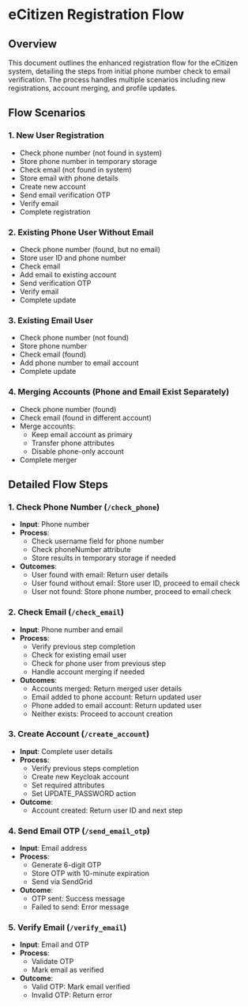 # eCitizen Registration Flow

## Overview

This document outlines the enhanced registration flow for the eCitizen system, detailing the steps from initial phone number check to email verification. The process handles multiple scenarios including new registrations, account merging, and profile updates.

## Flow Scenarios

### 1. New User Registration
- Check phone number (not found in system)
- Store phone number in temporary storage
- Check email (not found in system)
- Store email with phone details
- Create new account
- Send email verification OTP
- Verify email
- Complete registration

### 2. Existing Phone User Without Email
- Check phone number (found, but no email)
- Store user ID and phone number
- Check email
- Add email to existing account
- Send verification OTP
- Verify email
- Complete update

### 3. Existing Email User
- Check phone number (not found)
- Store phone number
- Check email (found)
- Add phone number to email account
- Complete update

### 4. Merging Accounts (Phone and Email Exist Separately)
- Check phone number (found)
- Check email (found in different account)
- Merge accounts:
  - Keep email account as primary
  - Transfer phone attributes
  - Disable phone-only account
- Complete merger

## Detailed Flow Steps

### 1. Check Phone Number (`/check_phone`)

- **Input**: Phone number
- **Process**:
  - Check username field for phone number
  - Check phoneNumber attribute
  - Store results in temporary storage if needed
- **Outcomes**:
  - User found with email: Return user details
  - User found without email: Store user ID, proceed to email check
  - User not found: Store phone number, proceed to email check

### 2. Check Email (`/check_email`)

- **Input**: Phone number and email
- **Process**:
  - Verify previous step completion
  - Check for existing email user
  - Check for phone user from previous step
  - Handle account merging if needed
- **Outcomes**:
  - Accounts merged: Return merged user details
  - Email added to phone account: Return updated user
  - Phone added to email account: Return updated user
  - Neither exists: Proceed to account creation

### 3. Create Account (`/create_account`)

- **Input**: Complete user details
- **Process**:
  - Verify previous steps completion
  - Create new Keycloak account
  - Set required attributes
  - Set UPDATE_PASSWORD action
- **Outcome**:
  - Account created: Return user ID and next step

### 4. Send Email OTP (`/send_email_otp`)

- **Input**: Email address
- **Process**:
  - Generate 6-digit OTP
  - Store OTP with 10-minute expiration
  - Send via SendGrid
- **Outcome**:
  - OTP sent: Success message
  - Failed to send: Error message

### 5. Verify Email (`/verify_email`)

- **Input**: Email and OTP
- **Process**:
  - Validate OTP
  - Mark email as verified
- **Outcome**:
  - Valid OTP: Mark email verified
  - Invalid OTP: Return error

